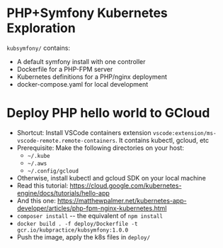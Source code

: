# PHP+Symfony Kubernetes Exploration
`kubsymfony/` contains:
* A default symfony install with one controller
* Dockerfile for a PHP-FPM server
* Kubernetes definitions for a PHP/nginx deployment
* docker-compose.yaml for local development

# Deploy PHP hello world to GCloud
* Shortcut: Install VSCode containers extension `vscode:extension/ms-vscode-remote.remote-containers`. It contains kubectl, gcloud, etc
* Prerequisite: Make the following directories on your host:
  * `~/.kube`
  * `~/.aws`
  * `~/.config/gcloud`
* Otherwise, install kubectl and gcloud SDK on your local machine
* Read this tutorial: https://cloud.google.com/kubernetes-engine/docs/tutorials/hello-app
* And this one: https://matthewpalmer.net/kubernetes-app-developer/articles/php-fpm-nginx-kubernetes.html
* `composer install` -- the equivalent of `npm install`
* `docker build . -f deploy/Dockerfile -t gcr.io/kubpractice/kubsymfony:1.0.0`
* Push the image, apply the k8s files in `deploy/`
